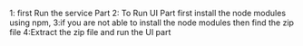 1: first Run the service Part
2: To Run UI Part first install the node modules using npm,
3:if you are not able to install the node modules then find the zip file 
4:Extract the zip file and run the UI part